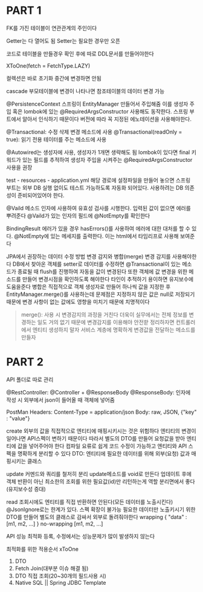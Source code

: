 # PART 1

FK를 가진 테이블이 연관관계의 주인이다

Getter는 다 열어도 됨
Setter는 필요한 경우만 오픈

코드로 테이블을 만들경우 확인 후에 따로 DDL문서를 만들어야한다

XToOne(fetch = FetchType.LAZY)

컬렉션은 바로 초기화
중간에 변경하면 안됨

cascade
부모테이블에 변경이 나타나면 참조테이블의 데이터 변경 가능

@PersistenceContext
스프링이 EntityManager 만들어서 주입해줌
이를 생성자 주입 혹은 lombok에 있는 @RequiredArgsConstructor 사용해도 동작한다. 스프링 부트에서 알아서 인식하기 때문이다
버전에 따라 꼭 지정된 에노테이션을 사용해야한다.

@Transactional: 수정 삭제 변경 메소드에 사용
@Transactional(readOnly = true): 읽기 전용 테이터를 주는 메소드에 사용

@Autowired는 생성자에 사용, 생성자가 1개면 생략해도 됨
lombok이 있다면 final 키워드가 있는 필드를 추적하여 생성자 주입을 시켜주는
@RequiredArgsConstructor 사용을 권장

test - resources - application.yml
해당 경로에 설정파일을 만들어 놓으면 스프링 부트는 외부 DB 실행 없이도 테스트 가능하도록 자동화 되어있다.
사용하려는 DB 의존성이 준비되어있어야 한다.

@Vaild 메소드 인자에 사용하여 유효성 검사를 시행한다. 입력된 값이 없으면 에러를 뿌려준다
@Vaild가 있는 인자의 필드에 @NotEmpty를 확인한다

BindingResult 에러가 있을 경우 hasErrors()를 사용하여 에러에 대한 대처를 할 수 있다.
@NotEmpty에 있는 메세지를 출력한다. 이는 html에서 타임리프로 사용해 보여준다

JPA에서 권장하는 데이터 수정 방법
변경 감지와 병합(merge)
변경 감지를 사용해야한다
DB에서 찾아온 객체를 setter로 데이터를 수정하면 @Transactional이 있는 메소드가 종료될 때 flush를 진행하여 자동을 값이 변경된다
또한 객체에 값 변경을 위한 메소드를 만들어 변경시점을 확인하도록 해야한다
타인이 추적하기 용이하면 유지보수에 도움을준다
병합은 직접적으로 객체 생성자로 만들어 하나씩 값을 지정한 후 EntityManager.merge()를 사용하는데 문제점은 지정하지 않은 값은 null로 저장되기 때문에 변경 사항이 없는 값에도 영향을 미치기 때문에 치명적이다
> merge(): 사용 시 변경감지의 과정을 거친다 
더욱이 실무에서는 전체 정보를 변경하는 일도 거의 없기 때문에 변경감지를 이용해야 안전핟
정리하자면 컨트롤러에서 엔티티 생성하지 말자
서비스 계층에 명확하게 변경값을 전달하는 메소드를 만들자

# PART 2

API 폴더로 따로 관리

@RestController: @Controller + @ResponseBody
@ResponseBody: 인자에 작성 시 외부에서 json이 들어올 때 객체에 넣어줌

PostMan
Headers: Content-Type = application/json
Body: raw, JSON, {"key" : "value"}

create
외부의 값을 직접적으로 엔티티에 매핑시키시는 것은 위험하다
엔티티의 변경이 일어나면 API스펙이 변하기 때문이다
따라서 별도의 DTO를 만들어 요청값을 받아 엔티티에 값을 넣어주어야 한다
컴파일 요류로 쉽게 코드 수정이 가능하고 엔티티와 API 스펙을 명확하게 분리할 수 있다
DTO: 엔티티에 필요한 데이터를 위해 외부(요청) 값과 매핑시키는 클래스

update
커멘드와 쿼리를 철저히 분리
update메소드를 void로 만든다
업데이트 후에 객체 반환이 아닌 최소한의 조회를 위한 필요값(id)만 리턴하는게 역할 분리면에서 좋다(유지보수성 증대)

read
조회시에도 엔티티를 직접 반환하면 안된다(모든 데이터를 노출시킨다)
@JsonIgnore로는 한계가 있다.
스펙 확장이 불가능
필요한 데이터만 노출키시기 위한 DTO를 만들어 별도의 클래스로 감싸서 외부로 돌려줘야한다
wrapping { "data" : [m1, m2, ...] }
no-wrapping [m1, m2, ...]

API 성능 최적화
등록, 수정에서는 성능문제가 많이 발생하지 않는다

최적화를 위한 적용순서
xToOne
1. DTO
2. Fetch Join(대부분 이슈 해결 됨)
3. DTO 직접 조회(20~30개의 필드사용 시)
4. Native SQL || Spring JDBC Template
